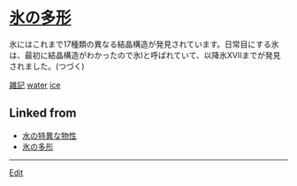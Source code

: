 # [氷の多形](氷の多形.md)

[](https://youtu.be/UFGiBKYxHlw)



氷にはこれまで17種類の異なる結晶構造が発見されています。日常目にする氷は、最初に結晶構造がわかったので氷Iと呼ばれていて、以降氷XVIIまでが発見されました。(つづく)



[雑記](雑記.md) [water](water.md) [ice](ice.md) 


## Linked from

* [水の特異な物性](水の特異な物性.md)
* [氷の多形](氷の多形.md)


----
[Edit](https://github.com/vitroid/vitroid.github.io/edit/master/MD/氷の多形.md)
